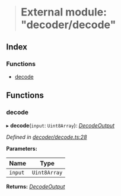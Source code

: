 > # External module: "decoder/decode"

## Index

### Functions

* [decode](_decoder_decode_.md#decode)

## Functions

###  decode

▸ **decode**(`input`: `Uint8Array`): *[DecodeOutput](../interfaces/_decoder_types_.decodeoutput.md)*

*Defined in [decoder/decode.ts:28](https://github.com/polkadot-js/common/blob/884c965/packages/util-rlp/src/decoder/decode.ts#L28)*

**Parameters:**

Name | Type |
------ | ------ |
`input` | `Uint8Array` |

**Returns:** *[DecodeOutput](../interfaces/_decoder_types_.decodeoutput.md)*